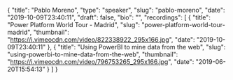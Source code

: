 {
  "title": "Pablo Moreno",
  "type": "speaker",
  "slug": "pablo-moreno",
  "date": "2019-10-09T23:40:11",
  "draft": false,
  "bio": "",
  "recordings": [
    {
      "title": "Power Platform World Tour - Madrid",
      "slug": "power-platform-world-tour-madrid",
      "thumbnail": "https://i.vimeocdn.com/video/822338922_295x166.jpg",
      "date": "2019-10-09T23:40:11"
    },
    {
      "title": "Using PowerBI to mine data from the web",
      "slug": "using-powerbi-to-mine-data-from-the-web",
      "thumbnail": "https://i.vimeocdn.com/video/796753265_295x166.jpg",
      "date": "2019-06-20T15:54:13"
    }
  ]
}